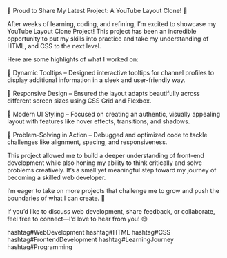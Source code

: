 🎉 Proud to Share My Latest Project: A YouTube Layout Clone! 🎉

After weeks of learning, coding, and refining, I’m excited to showcase my YouTube Layout Clone Project! This project has been an incredible opportunity to put my skills into practice and take my understanding of HTML, and CSS to the next level.

Here are some highlights of what I worked on:

🌟 Dynamic Tooltips – Designed interactive tooltips for channel profiles to display additional information in a sleek and user-friendly way.

🌟 Responsive Design – Ensured the layout adapts beautifully across different screen sizes using CSS Grid and Flexbox.

🌟 Modern UI Styling – Focused on creating an authentic, visually appealing layout with features like hover effects, transitions, and shadows.

🌟 Problem-Solving in Action – Debugged and optimized code to tackle challenges like alignment, spacing, and responsiveness.

This project allowed me to build a deeper understanding of front-end development while also honing my ability to think critically and solve problems creatively. It’s a small yet meaningful step toward my journey of becoming a skilled web developer.

I’m eager to take on more projects that challenge me to grow and push the boundaries of what I can create. 🚀

If you’d like to discuss web development, share feedback, or collaborate, feel free to connect—I’d love to hear from you! 😊

hashtag#WebDevelopment hashtag#HTML hashtag#CSS hashtag#FrontendDevelopment hashtag#LearningJourney hashtag#Programming
